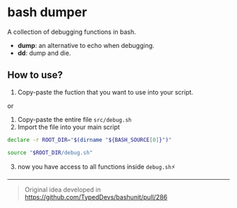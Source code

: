 # bash dumper

A collection of debugging functions in bash.

- **dump**: an alternative to echo when debugging.
- **dd**: dump and die.

## How to use?

1. Copy-paste the fuction that you want to use into your script.

or 

1. Copy-paste the entire file `src/debug.sh` 
2. Import the file into your main script
```bash
declare -r ROOT_DIR="$(dirname "${BASH_SOURCE[0]}")"

source "$ROOT_DIR/debug.sh"
```
3. now you have access to all functions inside `debug.sh`⚡️

---

> Original idea developed in https://github.com/TypedDevs/bashunit/pull/286
